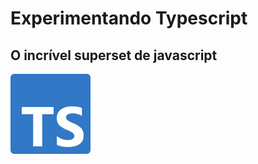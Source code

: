 <h1> Experimentando Typescript </h1>
<h2> O incrível superset de javascript </h2>
<img src='./ts-logo-128.png' />


